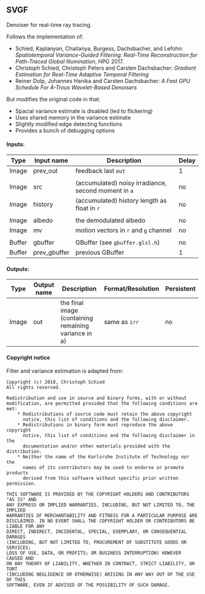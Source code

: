## SVGF

Denoiser for real-time ray tracing.

Follows the implementation of:

- Schied, Kaplanyan, Chaitanya, Burgess, Dachsbacher, and Lefohn: *Spatiotemporal Variance-Guided Filtering: Real-Time Reconstruction for Path-Traced Global Illumination*, HPG 2017.
- Christoph Schied, Christoph Peters and Carsten Dachsbacher: *Gradient Estimation for Real-Time Adaptive Temporal Filtering*
- Reiner Dolp, Johannes Hanika and Carsten Dachsbacher: *A Fast GPU Schedule For À-Trous Wavelet-Based Denoisers*

But modifies the original code in that:

- Spacial variance estimate is disabled (led to flickering)
- Uses shared memory in the variance estimate
- Slightly modified edge detecting functions
- Provides a bunch of debugging options

#### Inputs:

| Type   | Input name   | Description                                                 | Delay |
|--------|--------------|-------------------------------------------------------------|-------|
| Image  | prev_out     | feedback last `out`                                         | 1     |
|        |
| Image  | src          | (accumulated) noisy irradiance, second moment in `a`        | no    |
| Image  | history      | (accumulated) history length as float in `r`                | no    |
|        |
| Image  | albedo       | the demodulated albedo                                      | no    |
| Image  | mv           | motion vectors in `r` and `g` channel                       | no    |
|        |
| Buffer | gbuffer      | GBuffer (see `gbuffer.glsl.h`)                              | no    |
| Buffer | prev_gbuffer | previous GBuffer                                            | 1     |

#### Outputs:

| Type  | Output name | Description                                                 | Format/Resolution        | Persistent |
|-------|-------------|-------------------------------------------------------------|--------------------------|------------|
| Image | out         | the final image (containing remaining variance in a)        | same as `irr`            | no         |


#### Copyright notice

Filter and variance estimation is adapted from:

```
Copyright (c) 2018, Christoph Schied
All rights reserved.

Redistribution and use in source and binary forms, with or without
modification, are permitted provided that the following conditions are met:
    * Redistributions of source code must retain the above copyright
      notice, this list of conditions and the following disclaimer.
    * Redistributions in binary form must reproduce the above copyright
      notice, this list of conditions and the following disclaimer in the
      documentation and/or other materials provided with the distribution.
    * Neither the name of the Karlsruhe Institute of Technology nor the
      names of its contributors may be used to endorse or promote products
      derived from this software without specific prior written permission.

THIS SOFTWARE IS PROVIDED BY THE COPYRIGHT HOLDERS AND CONTRIBUTORS "AS IS" AND
ANY EXPRESS OR IMPLIED WARRANTIES, INCLUDING, BUT NOT LIMITED TO, THE IMPLIED
WARRANTIES OF MERCHANTABILITY AND FITNESS FOR A PARTICULAR PURPOSE ARE
DISCLAIMED. IN NO EVENT SHALL THE COPYRIGHT HOLDER OR CONTRIBUTORS BE LIABLE FOR ANY
DIRECT, INDIRECT, INCIDENTAL, SPECIAL, EXEMPLARY, OR CONSEQUENTIAL DAMAGES
(INCLUDING, BUT NOT LIMITED TO, PROCUREMENT OF SUBSTITUTE GOODS OR SERVICES;
LOSS OF USE, DATA, OR PROFITS; OR BUSINESS INTERRUPTION) HOWEVER CAUSED AND
ON ANY THEORY OF LIABILITY, WHETHER IN CONTRACT, STRICT LIABILITY, OR TORT
(INCLUDING NEGLIGENCE OR OTHERWISE) ARISING IN ANY WAY OUT OF THE USE OF THIS
SOFTWARE, EVEN IF ADVISED OF THE POSSIBILITY OF SUCH DAMAGE.
```

